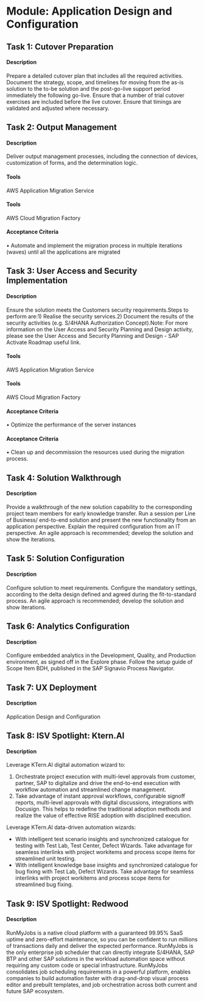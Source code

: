 
# Module: Application Design and Configuration
## Task 1: Cutover Preparation
#### Description
Prepare a detailed cutover plan that includes all the required activities. Document the strategy, scope, and timelines for moving from the as-is solution to the to-be solution and the post-go-live support period immediately the following go-live. Ensure that a number of trial cutover exercises are included before the live cutover. Ensure that timings are validated and adjusted where necessary.

## Task 2: Output Management
#### Description
Deliver output management processes, including the connection of devices, customization of forms, and the determination logic.

#### Tools
AWS Application Migration Service
#### Tools
AWS Cloud Migration Factory
#### Acceptance Criteria
•  Automate and implement the migration process in multiple iterations (waves) until all the applications are migrated
## Task 3: User Access and Security Implementation
#### Description
Ensure the solution meets the Customers security requirements.Steps to perform are:1) Realise the security services.2) Document the results of the security activities (e.g. S/4HANA Authorization Concept).Note: For more information on the User Access and Security Planning and Design activity, please see the User Access and Security Planning and Design - SAP Activate Roadmap useful link.

#### Tools
AWS Application Migration Service
#### Tools
AWS Cloud Migration Factory
#### Acceptance Criteria
• Optimize the performance of the server instances 
#### Acceptance Criteria
• Clean up and decommission the resources used during the migration process.
## Task 4: Solution Walkthrough
#### Description
Provide a walkthrough of the new solution capability to the corresponding project team members for early knowledge transfer. Run a session per Line of Business/ end-to-end solution and present the new functionality from an application perspective. Explain the required configuration from an IT perspective. An agile approach is recommended; develop the solution and show the iterations.

## Task 5: Solution Configuration
#### Description
Configure solution to meet requirements. Configure the mandatory settings, according to the delta design defined and agreed during the fit-to-standard process. An agile approach is recommended; develop the solution and show iterations.

## Task 6: Analytics Configuration
#### Description
Configure embedded analytics in the Development, Quality, and Production environment, as signed off in the Explore phase. Follow the setup guide of Scope Item BDH, published in the SAP Signavio Process Navigator.

## Task 7: UX Deployment
#### Description
Application Design and Configuration

## Task 8: ISV Spotlight: Ktern.AI
#### Description
Leverage KTern.AI digital automation wizard to: 
1. Orchestrate project execution with multi-level approvals from customer, partner, SAP to digitalize and drive the end-to-end execution with workflow automation and streamlined change management. 
2. Take advantage of instant approval workflows, configurable signoff reports, multi-level approvals with digital discussions, integrations with Docusign. This helps to redefine the traditional adoption methods and realize the value of effective RISE adoption with disciplined execution. 

Leverage KTern.AI data-driven automation wizards: 
* With intelligent test scenario insights and synchronized catalogue for testing with Test Lab, Test Center, Defect Wizards. Take advantage for seamless interlinks with project workitems and process scope items for streamlined unit testing. 
* With intelligent knowledge base insights and synchronized catalogue for bug fixing with Test Lab, Defect Wizards. Take advantage for seamless interlinks with project workitems and process scope items for streamlined bug fixing.
## Task 9: ISV Spotlight: Redwood
#### Description
RunMyJobs is a native cloud platform with a guaranteed 99.95% SaaS uptime and zero-effort maintenance, so you can be confident to run millions of transactions daily and deliver the expected performance. RunMyJobs is the only enterprise job scheduler that can directly integrate S/4HANA, SAP BTP and other SAP solutions in the workload automation space without requiring any custom code or special infrastructure. RunMyJobs consolidates job scheduling requirements in a powerful platform, enables companies to build automation faster with drag-and-drop visual process editor and prebuilt templates, and job orchestration across both current and future SAP ecosystem. 

